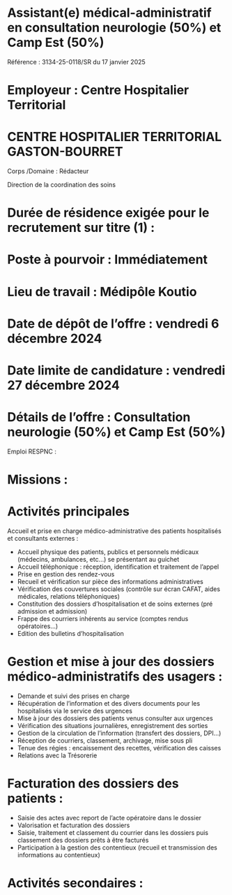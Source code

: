 # Assistant(e) médical-administratif en consultation neurologie (50%) et Camp Est (50%)

Référence : 3134-25-0118/SR du 17 janvier 2025

# Employeur : Centre Hospitalier Territorial

# CENTRE HOSPITALIER TERRITORIAL GASTON-BOURRET

Corps /Domaine : Rédacteur

Direction de la coordination des soins

# Durée de résidence exigée pour le recrutement sur titre (1) :

# Poste à pourvoir : Immédiatement

# Lieu de travail : Médipôle Koutio

# Date de dépôt de l’offre : vendredi 6 décembre 2024

# Date limite de candidature : vendredi 27 décembre 2024

# Détails de l’offre : Consultation neurologie (50%) et Camp Est (50%)

Emploi RESPNC :

# Missions :

# Activités principales

Accueil et prise en charge médico-administrative des patients hospitalisés et consultants externes :

- Accueil physique des patients, publics et personnels médicaux (médecins, ambulances, etc…) se présentant au guichet
- Accueil téléphonique : réception, identification et traitement de l’appel
- Prise en gestion des rendez-vous
- Recueil et vérification sur pièce des informations administratives
- Vérification des couvertures sociales (contrôle sur écran CAFAT, aides médicales, relations téléphoniques)
- Constitution des dossiers d’hospitalisation et de soins externes (pré admission et admission)
- Frappe des courriers inhérents au service (comptes rendus opératoires…)
- Edition des bulletins d’hospitalisation

# Gestion et mise à jour des dossiers médico-administratifs des usagers :

- Demande et suivi des prises en charge
- Récupération de l’information et des divers documents pour les hospitalisés via le service des urgences
- Mise à jour des dossiers des patients venus consulter aux urgences
- Vérification des situations journalières, enregistrement des sorties
- Gestion de la circulation de l’information (transfert des dossiers, DPI…)
- Réception de courriers, classement, archivage, mise sous pli
- Tenue des régies : encaissement des recettes, vérification des caisses
- Relations avec la Trésorerie

# Facturation des dossiers des patients :

- Saisie des actes avec report de l’acte opératoire dans le dossier
- Valorisation et facturation des dossiers
- Saisie, traitement et classement du courrier dans les dossiers puis classement des dossiers prêts à être facturés
- Participation à la gestion des contentieux (recueil et transmission des informations au contentieux)

# Activités secondaires :